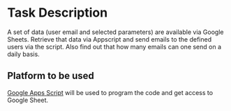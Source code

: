 # Task Description
A set of data (user email and selected parameters) are available via Google Sheets. Retrieve that data via Appscript and send emails to the defined users via the script. Also find out that how many emails can one send on a daily basis. 

## Platform to be used
[Google Apps Script](https://developers.google.com/apps-script) will be used to program the code and get access to Google Sheet. 

